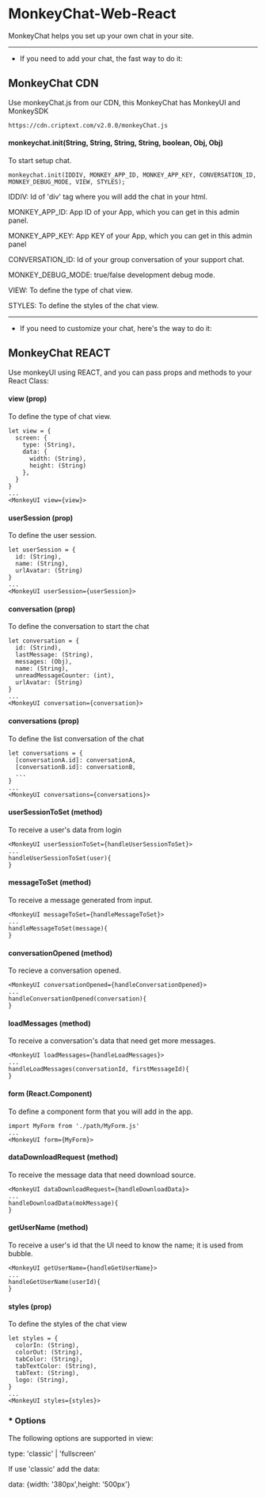 # MonkeyChat-Web-React

MonkeyChat helps you set up your own chat in your site.

***

* If you need to add your chat, the fast way to do it:

## MonkeyChat CDN
Use monkeyChat.js from our CDN, this MonkeyChat has MonkeyUI and MonkeySDK
```
https://cdn.criptext.com/v2.0.0/monkeyChat.js
```
#### monkeychat.init(String, String, String, String, boolean, Obj, Obj)
To start setup chat.
```
monkeychat.init(IDDIV, MONKEY_APP_ID, MONKEY_APP_KEY, CONVERSATION_ID, MONKEY_DEBUG_MODE, VIEW, STYLES);
```
IDDIV: Id of 'div' tag where you will add the chat in your html.

MONKEY_APP_ID: App ID of your App, which you can get in this admin panel.

MONKEY_APP_KEY: App KEY of your App, which you can get in this admin panel

CONVERSATION_ID: Id of your group conversation of your support chat.

MONKEY_DEBUG_MODE: true/false development debug mode.

VIEW: To define the type of chat view.

STYLES: To define the styles of the chat view.

***

* If you need to customize your chat, here's the way to do it:

## MonkeyChat REACT
Use monkeyUI using REACT, and you can pass props and methods to your React Class:

#### view (prop)
To define the type of chat view.
```
let view = {
  screen: {
    type: (String),
    data: {
      width: (String),
      height: (String)
    },
  }
}
...
<MonkeyUI view={view}>
```

#### userSession (prop)
To define the user session.
```
let userSession = {
  id: (String),
  name: (String),
  urlAvatar: (String)
}
...
<MonkeyUI userSession={userSession}>
```

#### conversation (prop)
To define the conversation to start the chat
```
let conversation = {
  id: (Strind),
  lastMessage: (String),
  messages: (Obj),
  name: (String),
  unreadMessageCounter: (int),
  urlAvatar: (String)
}
...
<MonkeyUI conversation={conversation}>
```

#### conversations (prop)
To define the list conversation of the chat
```
let conversations = {
  [conversationA.id]: conversationA,
  [conversationB.id]: conversationB,
  ...
}
...
<MonkeyUI conversations={conversations}>
```

#### userSessionToSet (method)
To receive a user's data from login
```
<MonkeyUI userSessionToSet={handleUserSessionToSet}>
...
handleUserSessionToSet(user){
}

```

#### messageToSet (method)
To receive a message generated from input.
```
<MonkeyUI messageToSet={handleMessageToSet}>
...
handleMessageToSet(message){
}
```

#### conversationOpened (method)
To recieve a conversation opened.
```
<MonkeyUI conversationOpened={handleConversationOpened}>
...
handleConversationOpened(conversation){
}
```

#### loadMessages (method)
To receive a conversation's data that need get more messages.
```
<MonkeyUI loadMessages={handleLoadMessages}>
...
handleLoadMessages(conversationId, firstMessageId){
}
```

#### form (React.Component)
To define a component form that you will add in the app.
```
import MyForm from './path/MyForm.js'
...
<MonkeyUI form={MyForm}>
```

#### dataDownloadRequest (method)
To receive the message data that need download source.
```
<MonkeyUI dataDownloadRequest={handleDownloadData}>
...
handleDownloadData(mokMessage){
}
```

#### getUserName (method)
To receive a user's id that the UI need to know the name; it is used from bubble. 
```
<MonkeyUI getUserName={handleGetUserName}>
...
handleGetUserName(userId){
}
```

#### styles (prop)
To define the styles of the chat view
```
let styles = {
  colorIn: (String),
  colorOut: (String),
  tabColor: (String),
  tabTextColor: (String),
  tabText: (String),
  logo: (String),
}
...
<MonkeyUI styles={styles}>
```


### * Options
The following options are supported in view:

type: 'classic' | 'fullscreen'

If use 'classic' add the data:

data: {width: '380px',height: '500px'}
